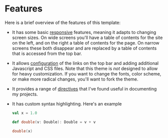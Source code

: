 # Features

Here is a brief overview of the features of this template:

- It has some basic [responsive][responsive] features, meaning it adapts to changing screen sizes. On wide screens you'll have a table of contents for the site on the left, and on the right a table of contents for the page. On narrow screens these both disappear and are replaced by a table of contents that is accessed from the top bar.

- It allows [configuration](/configuration/README.md) of the links on the top bar and adding additional Javascript and CSS files. Note that this theme is *not* designed to allow for heavy customization. If you want to change the fonts, color scheme, or make more radical changes, you'll want to fork the theme.

- It provides a range of [directives](/directives/README.md) that I've found useful in documenting my projects.

- It has custom syntax highlighting. Here's an example

  ```scala
  val x = 1.0 
  
  def double(v: Double): Double = v + v
  
  double(x)
  ```


[responsive]: https://developer.mozilla.org/en-US/docs/Learn_web_development/Core/CSS_layout/Responsive_Design
